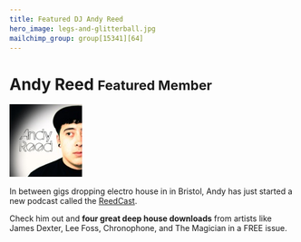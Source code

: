 ```yaml
---
title: Featured DJ Andy Reed
hero_image: legs-and-glitterball.jpg
mailchimp_group: group[15341][64]
---
```

# Andy Reed <small>Featured Member</small>

![Andy Reed](/issues/002/AndyReed.jpg)

In between gigs dropping electro house in in Bristol, Andy has just
started a new podcast called the [ReedCast](https://soundcloud.com/andy-reed-6).

Check him out and __four great deep house downloads__ from artists like James Dexter, Lee Foss, Chronophone, and The Magician in a FREE issue.